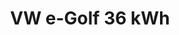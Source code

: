 ---
title: VW e-Golf 36 kWh
car_manufacturer: VW
car_name: e-Golf
car_name_subtext: 36 kWh
car_release_year: 2018
car_added_to_tbdp: 2018
car_last_change_date:
battery_size_available_kwh: 
battery_size_rated_kwh:
battery_size_vsource: 
weight_total: 
weight_front_axle: 
weight_rear_axle: 
weight_vsource: 
winter_consumption_90kmh_wh-km: 149
winter_consumption_90kmh_wh-mi: 240
winter_consumption_120kmh_wh-km: 
winter_consumption_120kmh_wh-mi: 
winter_consumption_vsource: https://www.youtube.com/watch?v=u55uRp0Gwhw
summer_consumption_90kmh_wh-km: 
summer_consumption_90kmh_wh-mi: 
summer_consumption_120kmh_wh-km: 
summer_consumption_120kmh_wh-mi: 
summer_consumption_vsource: 
winter_range_90kmh_km: 190
winter_range_120kmh_km: 
winter_range_vsource: https://www.youtube.com/watch?v=u55uRp0Gwhw
summer_range_90kmh_km: 
summer_range_120kmh_km: 
summer_range_vsource: 
bananaboxes_trunk: 5
bananaboxes_folded_seats: 17
bananaboxes_vsource: https://www.youtube.com/watch?v=UeGembqlJUM
car_general_review_vsource: https://www.youtube-nocookie.com/embed/LFmiqbVXs-o
car_noise_80_kmh_db: 65.0
car_noise_100_kmh_db: 68.0
car_noise_120_kmh_db: 70.0
car_noise_vsource: https://www.youtube.com/watch?v=UeGembqlJUM
---